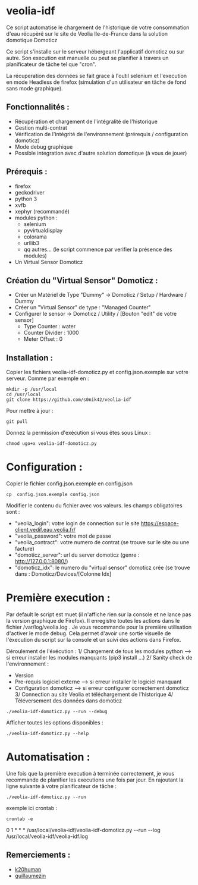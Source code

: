 # veolia-idf
Ce script automatise le chargement de l'historique de votre consommation d'eau récupèré sur le site de Veolia Ile-de-France dans la solution domotique Domoticz

Ce script s'installe sur le serveur hébergeant l'applicatif domoticz ou sur autre. Son execution est manuelle ou peut se planifier à travers un planificateur de tâche tel que "cron". 

La récuperation des données se fait grace à l'outil selenium et l'execution en mode Headless de firefox (simulation d'un utilisateur en tâche de fond sans mode graphique).

## Fonctionnalités :
* Récupération et chargement de l'intégralité de l'historique
* Gestion multi-contrat
* Vérification de l'intégrité de l'environnement (prérequis / configuration domoticz)
* Mode debug graphique
* Possible integration avec d'autre solution domotique (à vous de jouer)

## Prérequis :
* firefox
* geckodriver
* python 3
* xvfb
* xephyr (recommandé)
* modules python :
  * selenium
  * pyvirtualdisplay
  * colorama
  * urllib3
  * qq autres... (le script commence par verifier la présence des modules)
* Un Virtual Sensor Domoticz 

## Création du "Virtual Sensor" Domoticz :
* Créer un Matériel de Type "Dummy" -> Domoticz / Setup / Hardware / Dummy
* Créer un "Virtual Sensor" de type : "Managed Counter"
* Configurer le sensor -> Domoticz / Utility / [Bouton "edit" de votre sensor]
  * Type Counter : water
  * Counter Divider : 1000
  * Meter Offset : 0
    
## Installation :

Copier les fichiers veolia-idf-domoticz.py et config.json.exemple sur votre serveur. Comme par exemple en :
```
mkdir -p /usr/local
cd /usr/local
git clone https://github.com/s0nik42/veolia-idf
```
Pour mettre à jour :
```
git pull
```
Donnez la permission d'exécution si vous êtes sous Linux :
```
chmod ugo+x veolia-idf-domoticz.py
```

# Configuration :
Copier le fichier config.json.exemple en config.json
```
cp  config.json.exemple config.json
```
Modifier le contenu du fichier avec vos valeurs. les champs obligatoires sont :
* "veolia_login": votre login de connection sur le site https://espace-client.vedif.eau.veolia.fr/
* "veolia_password": votre mot de passe
* "veolia_contract": votre numero de contrat (se trouve sur le site ou une facture)
* "domoticz_server": url du server domoticz (genre : http://127.0.0.1:8080/)
* "domoticz_idx": le numero du "virtual sensor" domoticz crée (se trouve dans : Domoticz/Devices/[Colonne Idx]

# Première execution :
Par default le script est muet (il n'affiche rien sur la console et ne lance pas la version graphique de Firefox). Il enregistre toutes les actions dans le fichier /var/log/veolia.log . 
Je vous recommande pour la première utilisation d'activer le mode debug. Cela permet d'avoir une sortie visuelle de l'éxecution du script sur la console et un suivi des actions dans Firefox. 

Déroulement de l'éxécution :
1/ Chargement de tous les modules python --> si erreur installer les modules manquants (pip3 install ...)
2/ Sanity check de l'environnement :
 * Version
 * Pre-requis logiciel externe --> si erreur installer le logiciel manquant 
 * Configuration domoticz --> si erreur configurer correctement domoticz
3/ Connection au site Veolia et téléchargement de l'historique
4/ Téléversement des données dans domoticz

```
./veolia-idf-domoticz.py --run --debug 
```
Afficher toutes les options disponibles :
```
./veolia-idf-domoticz.py --help
```

# Automatisation :
Une fois que la première execution à terminée correctement, je vous recommande de planifier les executions une fois par jour. En rajoutant la ligne suivante à votre planificateur de tâche :
```
./veolia-idf-domoticz.py --run
```

exemple ici crontab :
```
crontab -e
```
0 1 * * *       /usr/local/veolia-idf/veolia-idf-domoticz.py --run --log /usr/local/veolia-idf/veolia-idf.log

## Remerciements :
* [k20human](https://github.com/k20human)
* [guillaumezin](https://github.com/guillaumezin)

